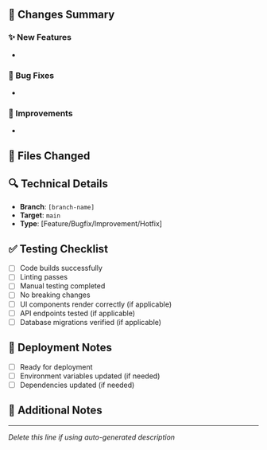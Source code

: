 ## 🚀 Changes Summary

<!-- Briefly describe what this PR does -->

### ✨ New Features
<!-- List any new features added -->
- 

### 🐛 Bug Fixes
<!-- List any bugs fixed -->
- 

### 🔧 Improvements
<!-- List any improvements or refactoring -->
- 

## 📁 Files Changed

<!-- The auto-generator will populate this section, or you can manually list key files -->

## 🔍 Technical Details

- **Branch**: `[branch-name]`
- **Target**: `main`
- **Type**: [Feature/Bugfix/Improvement/Hotfix]

## ✅ Testing Checklist

- [ ] Code builds successfully
- [ ] Linting passes  
- [ ] Manual testing completed
- [ ] No breaking changes
- [ ] UI components render correctly (if applicable)
- [ ] API endpoints tested (if applicable)
- [ ] Database migrations verified (if applicable)

## 🚢 Deployment Notes

- [ ] Ready for deployment
- [ ] Environment variables updated (if needed)
- [ ] Dependencies updated (if needed)

## 📝 Additional Notes

<!-- Any additional context, screenshots, or notes for reviewers -->

---
*Delete this line if using auto-generated description*
